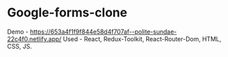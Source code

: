 # Google-forms-clone
Demo - https://653a4f1f9f844e58d4f707af--polite-sundae-22c4f0.netlify.app/
Used - React, Redux-Toolkit, React-Router-Dom, HTML, CSS, JS.
